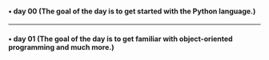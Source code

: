 #### • day 00 (The goal of the day is to get started with the Python language.)
---
#### • day 01 (The goal of the day is to get familiar with object-oriented programming and much more.)